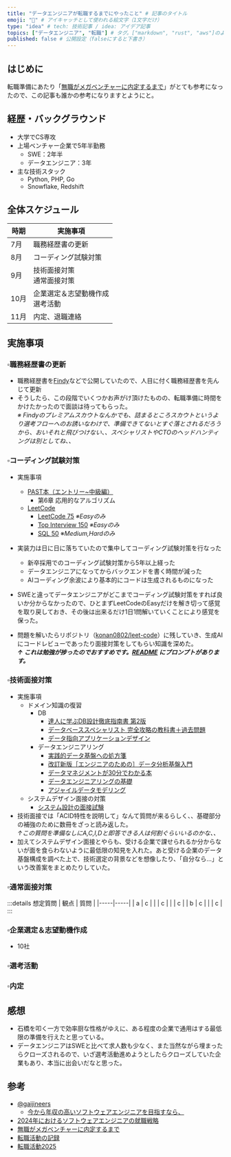 ```yaml
---
title: "データエンジニアが転職するまでにやったこと" # 記事のタイトル
emoji: "🚀" # アイキャッチとして使われる絵文字（1文字だけ）
type: "idea" # tech: 技術記事 / idea: アイデア記事
topics: ["データエンジニア", "転職"] # タグ。["markdown", "rust", "aws"]のように指定する
published: false # 公開設定（falseにすると下書き）
---
```


## はじめに
転職準備にあたり「[無職がメガベンチャーに内定するまで](https://zenn.dev/shinonome81/articles/3e3f975e88f8cb)」がとても参考になったので、この記事も誰かの参考になりますとようにと。

## 経歴・バックグラウンド
* 大学でCS専攻
* 上場ベンチャー企業で5年半勤務
    * SWE：2年半
    * データエンジニア：3年
* 主な技術スタック
    * Python, PHP, Go
    * Snowflake, Redshift

## 全体スケジュール
| 時期   | 実施事項                |
|--------|------------------------|
| 7月    | 職務経歴書の更新 |
| 8月    | コーディング試験対策 |
| 9月    | 技術面接対策<br>通常面接対策 |
| 10月   | 企業選定＆志望動機作成<br>選考活動 |
| 11月   | 内定、退職連絡 |

## 実施事項

### ▫️職務経歴書の更新
* 職務経歴書を[Findy](https://findy-code.io/)などで公開していたので、人目に付く職務経歴書を先んじて更新
* そうしたら、この段階でいくつかお声がけ頂けたものの、転職準備に時間をかけたかったので面談は待ってもらった。<br>*※ Findyのプレミアムスカウトなんかでも、詰まるところスカウトというより選考フローへのお誘いなわけで、準備できてないとすぐ落とされるだろうから、おいそれと飛びつけない、、スペシャリストやCTOのヘッドハンティングは別としてね、、*

### ▫️コーディング試験対策
* 実施事項
    * [PAST本（エントリー~中級編）](https://amzn.asia/d/16Ktu4v)
        * 第6章 応用的なアルゴリズム
    * [LeetCode](https://leetcode.com/)
        * [LeetCode 75](https://leetcode.com/studyplan/leetcode-75/) *※Easyのみ*
        * [Top Interview 150](https://leetcode.com/studyplan/top-interview-150/) *※Easyのみ*
        * [SQL 50](https://leetcode.com/studyplan/top-sql-50/) ※*Medium,Hardのみ*

* 実装力は日に日に落ちていたので集中してコーディング試験対策を行なった
    * 新卒採用でのコーディング試験対策から5年以上経った
    * データエンジニアになってからバックエンドを書く時間が減った
    * AIコーディング余波により基本的にコードは生成されるものになった
* SWEと違ってデータエンジニアがどこまでコーディング試験対策をすれば良いか分からなかったので、ひとまずLeetCodeのEasyだけを解き切って感覚を取り戻しておき、その後は出来るだけ1日1問解いていくことにより感覚を保った。
* 問題を解いたらリポジトリ（[konan0802/leet-code](https://github.com/konan0802/leet-code)）に残していき、生成AIにコードレビューであったり面接対策をしてもらい知識を深めた。<br>***↑ これは勉強が捗ったのでおすすめです。[README](https://github.com/konan0802/leet-code) にプロンプトがあります。***

### ▫️技術面接対策
* 実施事項
    * ドメイン知識の復習
        * DB
            * [達人に学ぶDB設計徹底指南書 第2版](https://amzn.asia/d/0Cz9nhB)
            * [データベーススペシャリスト 完全攻略の教科書＋過去問題](https://amzn.asia/d/dDy77LB)
            * [データ指向アプリケーションデザイン](https://amzn.asia/d/bxxGVra)
        * データエンジニアリング
            * [実践的データ基盤への処方箋](https://amzn.asia/d/8wssR5G)
            * [改訂新版［エンジニアのための］データ分析基盤入門](https://amzn.asia/d/2FlkbCr)
            * [データマネジメントが30分でわかる本](https://amzn.asia/d/1IHgnrU)
            * [データエンジニアリングの基礎](https://amzn.asia/d/7ACOFek)
            * [アジャイルデータモデリング](https://amzn.asia/d/3u06pUj)
    * システムデザイン面接の対策
        * [システム設計の面接試験](https://amzn.asia/d/7EVv4Yy)
* 技術面接では「ACID特性を説明して」なんて質問が来るらしく、、基礎部分の補強のために数冊をざっと読み返した。<br>*↑この質問を準備なしにA,C,I,Dと即答できる人は何割ぐらいいるのかな、、*
* 加えてシステムデザイン面接とやらも、受ける企業で課せられるか分からないが面を食らわないように最低限の知見を入れた。あと受ける企業のデータ基盤構成を調べた上で、技術選定の背景などを想像したり、「自分なら...」という改善案をまとめたりしていた。

### ▫️通常面接対策
:::details 想定質問
| 観点 | 質問 |
|-----|-----|
|   a  | c |
|     | c |
|     | c |
|   b  | c |
|     | c |
:::
### ▫️企業選定＆志望動機作成
* 10社
### ▫️選考活動
### ▫️内定

## 感想
* 石橋を叩く一方で効率厨な性格がゆえに、ある程度の企業で通用はする最低限の準備を行えたと思っている。
* データエンジニアはSWEと比べて求人数も少なく、また当然ながら埋まったらクローズされるので、いざ選考活動進めようとしたらクローズしていた企業もあり、本当に出会いだなと思った。

## 参考
* [@gaijineers](https://x.com/gaijineers)
    * [今から年収の高いソフトウェアエンジニアを目指すなら、](https://x.com/gaijineers/status/1956636567403102569)
* [2024年におけるソフトウェアエンジニアの就職戦略](https://note.com/gaijineers/n/ndfdc65d300a2)
* [無職がメガベンチャーに内定するまで](https://zenn.dev/shinonome81/articles/3e3f975e88f8cb)
* [転職活動の記録](https://y-nishizawa.hatenablog.com/entry/2024/09/27/121334)
* [転職活動2025](https://note.com/tttol777/n/n790ba5eff15f)

